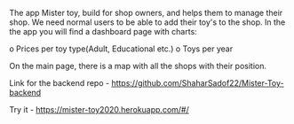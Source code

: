 The app Mister toy, build for shop owners, and helps them to manage their shop.
We need normal users to be able to add their toy's to the shop.
In the the app you will find a dashboard page with charts:

o Prices per toy type(Adult, Educational etc.)
o Toys per year

On the main page, there is a map with all the shops with their position.

Link for the backend repo - https://github.com/ShaharSadof22/Mister-Toy-backend

Try it - https://mister-toy2020.herokuapp.com/#/
